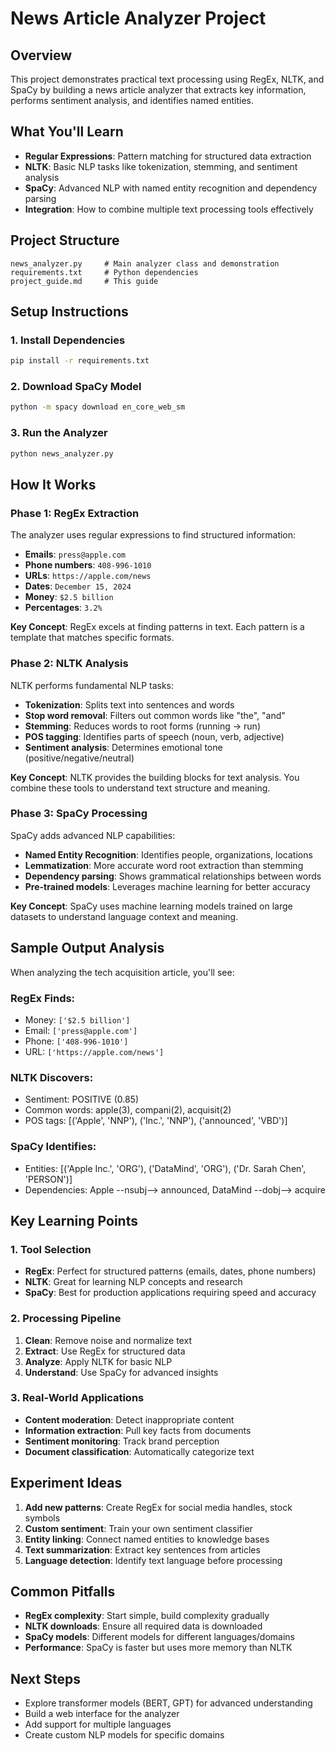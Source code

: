 # News Article Analyzer Project

## Overview
This project demonstrates practical text processing using RegEx, NLTK, and SpaCy by building a news article analyzer that extracts key information, performs sentiment analysis, and identifies named entities.

## What You'll Learn
- **Regular Expressions**: Pattern matching for structured data extraction
- **NLTK**: Basic NLP tasks like tokenization, stemming, and sentiment analysis
- **SpaCy**: Advanced NLP with named entity recognition and dependency parsing
- **Integration**: How to combine multiple text processing tools effectively

## Project Structure
```
news_analyzer.py     # Main analyzer class and demonstration
requirements.txt     # Python dependencies
project_guide.md     # This guide
```

## Setup Instructions

### 1. Install Dependencies
```bash
pip install -r requirements.txt
```

### 2. Download SpaCy Model
```bash
python -m spacy download en_core_web_sm
```

### 3. Run the Analyzer
```bash
python news_analyzer.py
```

## How It Works

### Phase 1: RegEx Extraction
The analyzer uses regular expressions to find structured information:
- **Emails**: `press@apple.com`
- **Phone numbers**: `408-996-1010`
- **URLs**: `https://apple.com/news`
- **Dates**: `December 15, 2024`
- **Money**: `$2.5 billion`
- **Percentages**: `3.2%`

**Key Concept**: RegEx excels at finding patterns in text. Each pattern is a template that matches specific formats.

### Phase 2: NLTK Analysis
NLTK performs fundamental NLP tasks:
- **Tokenization**: Splits text into sentences and words
- **Stop word removal**: Filters out common words like "the", "and"
- **Stemming**: Reduces words to root forms (running → run)
- **POS tagging**: Identifies parts of speech (noun, verb, adjective)
- **Sentiment analysis**: Determines emotional tone (positive/negative/neutral)

**Key Concept**: NLTK provides the building blocks for text analysis. You combine these tools to understand text structure and meaning.

### Phase 3: SpaCy Processing
SpaCy adds advanced NLP capabilities:
- **Named Entity Recognition**: Identifies people, organizations, locations
- **Lemmatization**: More accurate word root extraction than stemming
- **Dependency parsing**: Shows grammatical relationships between words
- **Pre-trained models**: Leverages machine learning for better accuracy

**Key Concept**: SpaCy uses machine learning models trained on large datasets to understand language context and meaning.

## Sample Output Analysis

When analyzing the tech acquisition article, you'll see:

### RegEx Finds:
- Money: `['$2.5 billion']`
- Email: `['press@apple.com']`
- Phone: `['408-996-1010']`
- URL: `['https://apple.com/news']`

### NLTK Discovers:
- Sentiment: POSITIVE (0.85)
- Common words: apple(3), compani(2), acquisit(2)
- POS tags: [('Apple', 'NNP'), ('Inc.', 'NNP'), ('announced', 'VBD')]

### SpaCy Identifies:
- Entities: [('Apple Inc.', 'ORG'), ('DataMind', 'ORG'), ('Dr. Sarah Chen', 'PERSON')]
- Dependencies: Apple --nsubj--> announced, DataMind --dobj--> acquire

## Key Learning Points

### 1. Tool Selection
- **RegEx**: Perfect for structured patterns (emails, dates, phone numbers)
- **NLTK**: Great for learning NLP concepts and research
- **SpaCy**: Best for production applications requiring speed and accuracy

### 2. Processing Pipeline
1. **Clean**: Remove noise and normalize text
2. **Extract**: Use RegEx for structured data
3. **Analyze**: Apply NLTK for basic NLP
4. **Understand**: Use SpaCy for advanced insights

### 3. Real-World Applications
- **Content moderation**: Detect inappropriate content
- **Information extraction**: Pull key facts from documents
- **Sentiment monitoring**: Track brand perception
- **Document classification**: Automatically categorize text

## Experiment Ideas
1. **Add new patterns**: Create RegEx for social media handles, stock symbols
2. **Custom sentiment**: Train your own sentiment classifier
3. **Entity linking**: Connect named entities to knowledge bases
4. **Text summarization**: Extract key sentences from articles
5. **Language detection**: Identify text language before processing

## Common Pitfalls
- **RegEx complexity**: Start simple, build complexity gradually
- **NLTK downloads**: Ensure all required data is downloaded
- **SpaCy models**: Different models for different languages/domains
- **Performance**: SpaCy is faster but uses more memory than NLTK

## Next Steps
- Explore transformer models (BERT, GPT) for advanced understanding
- Build a web interface for the analyzer
- Add support for multiple languages
- Create custom NLP models for specific domains 